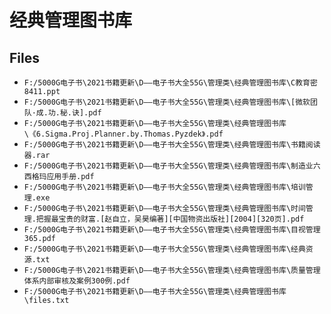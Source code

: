 # 经典管理图书库

## Files

- `F:/5000G电子书\2021书籍更新\D——电子书大全55G\管理类\经典管理图书库\C教育密8411.ppt`
- `F:/5000G电子书\2021书籍更新\D——电子书大全55G\管理类\经典管理图书库\[微软团队·成.功.秘.诀].pdf`
- `F:/5000G电子书\2021书籍更新\D——电子书大全55G\管理类\经典管理图书库\《6.Sigma.Proj.Planner.by.Thomas.Pyzdek》.pdf`
- `F:/5000G电子书\2021书籍更新\D——电子书大全55G\管理类\经典管理图书库\书籍阅读器.rar`
- `F:/5000G电子书\2021书籍更新\D——电子书大全55G\管理类\经典管理图书库\制造业六西格玛应用手册.pdf`
- `F:/5000G电子书\2021书籍更新\D——电子书大全55G\管理类\经典管理图书库\培训管理.exe`
- `F:/5000G电子书\2021书籍更新\D——电子书大全55G\管理类\经典管理图书库\时间管理.把握最宝贵的财富.[赵自立，吴昊编著][中国物资出版社][2004][320页].pdf`
- `F:/5000G电子书\2021书籍更新\D——电子书大全55G\管理类\经典管理图书库\目视管理365.pdf`
- `F:/5000G电子书\2021书籍更新\D——电子书大全55G\管理类\经典管理图书库\经典资源.txt`
- `F:/5000G电子书\2021书籍更新\D——电子书大全55G\管理类\经典管理图书库\质量管理体系内部审核及案例300例.pdf`
- `F:/5000G电子书\2021书籍更新\D——电子书大全55G\管理类\经典管理图书库\files.txt`
